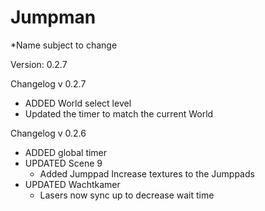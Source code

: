 # Jumpman
*Name subject to change

Version: 0.2.7

Changelog v 0.2.7

- ADDED World select level
- Updated the timer to match the current World



Changelog v 0.2.6

- ADDED global timer
- UPDATED Scene 9
  - Added Jumppad Increase textures to the Jumppads
- UPDATED Wachtkamer
  - Lasers now sync up to decrease wait time
  
